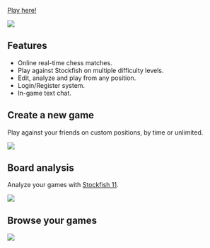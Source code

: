 [Play here!](https://drj-chezz.herokuapp.com)

![](https://i.imgur.com/2NRSBuD.png)

## Features
- Online real-time chess matches.
- Play against Stockfish on multiple difficulty levels.
- Edit, analyze and play from any position.
- Login/Register system.
- In-game text chat.

## Create a new game
Play against your friends on custom positions, by time or unlimited.

![](https://i.imgur.com/X1TIJfh.png)

## Board analysis
Analyze your games with [Stockfish 11](https://github.com/nmrugg/stockfish.js/tree/Stockfish11).

![](https://i.imgur.com/yvPTBR3.png)

## Browse your games

![](https://i.imgur.com/UW2OhiZ.png)
